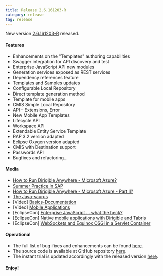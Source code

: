 ```yaml
---
title: Release 2.6.161203-R
category: release
tag: release
---
```


New version [2.6.161203-R](http://download.eclipse.org/dirigible/drops/R-2.6-201612030405/index.html) released.

#### Features

* Enhancements on the "Templates" authoring capabilities
* Swagger integration for API discovery and test
* Enterprise JavaScript API new modules
* Generation services exposed as REST services
* Dependency references feature
* Templates and Samples updates
* Configurable Local Repository
* Direct template generation method
* Template for mobile apps
* CMIS Simple Local Repository
* API – Extensions, Error
* New Mobile App Templates
* Lifecycle API
* Workspace API
* Extendable Entity Service Template
* RAP 3.2 version adapted
* Eclipse Oxygen version adapted
* CMIS with Destination support
* Passwords API
* Bugfixes and refactoring...

#### Media

* [How to Run Dirigible Anywhere - Microsoft Azure?](http://www.dirigible.io/blogs/2016/08/09/how-to-run-dirigible-anywhere-microsoft-azure.html)
* [Summer Practice in SAP](http://www.dirigible.io/blogs/2016/08/17/sap-summer-practice.html)
* [How to Run Dirigible Anywhere - Microsoft Azure - Part II?](http://www.dirigible.io/blogs/2016/08/18/how-to-run-dirigible-anywhere-microsoft-azure-part-2.html)
* [The Java-saurus](http://www.dirigible.io/blogs/2016/09/12/the-java-saurus.html)
* [Video] [Basics-Documentation](https://www.youtube.com/watch?v=IXvVQgsW9QI)
* [Video] [Mobile Applications](https://www.youtube.com/watch?v=0a1t2BsO8XA)
* [EclipseCon] [Enterprise JavaScript ... what the heck?](https://www.eclipsecon.org/europe2016/session/enterprise-javascript-what-heck)
* [EclipseCon] [Native mobile applications with Dirigible and Tabris](https://www.eclipsecon.org/europe2016/session/native-mobile-applications-dirigible-and-tabris)
* [EclipseCon] [WebSockets and Equinox OSGi in a Servlet Container](https://www.eclipsecon.org/europe2016/session/websockets-and-equinox-osgi-servlet-container)


#### Operational

* The full list of bug-fixes and enhancements can be found [here](https://bugs.eclipse.org/bugs/buglist.cgi?bug_status=UNCONFIRMED&bug_status=NEW&bug_status=ASSIGNED&bug_status=REOPENED&bug_status=RESOLVED&bug_status=VERIFIED&bug_status=CLOSED&classification=ECD&columnlist=product%2Ccomponent%2Cassigned_to%2Cbug_status%2Cresolution%2Cshort_desc%2Cchangeddate%2Cversion%2Ctarget_milestone&known_name=Dirigible%202.6&list_id=14031710&product=Dirigible&query_based_on=Dirigible%202.6&query_format=advanced&version=2.6).
* The source code is available at GitHub repository [here](https://github.com/eclipse/dirigible/tree/2.6.161203-R).
* The instant trial is updated accordingly with the released version [here](http://trial.dirigible.io).


#### Enjoy!
